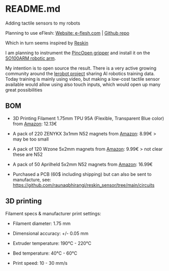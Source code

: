 # README.md

Adding tactile sensors to my robots

Planning to use eFlesh: [Website: e-flesh.com](https://e-flesh.com/) | [Github repo](https://github.com/notvenky/eFlesh)

Which in turn seems inspired by [Reskin](https://reskin.dev/)

I am planning to instrument the [PincOpen gripper](https://pollen-robotics.github.io/PincOpen/) and install it on the [SO100ARM robotic arm](https://github.com/TheRobotStudio/SO-ARM100).

My intention is to open source the result. There is a very active growing community around the [lerobot project](https://github.com/huggingface/lerobot) sharing AI robotics training data. Today training is mainly using video, but making a low-cost tactile sensor available would allow using also touch inputs, which would open up many great possibilities

## BOM

* 3D Printing Filament 1.75mm TPU 95A (Flexible, Transparent Blue color) from [Amazon](https://www.amazon.es/dp/B07WGK7J48): 12.13€

* A pack of 220 ZENYKX 3x1mm N52 magnets from [Amazon](https://www.amazon.es/dp/B0DDH9M2YY): 8.99€ > may be too small

* A pack of 120 Wzone 5x2mm magnets from [Amazon](https://www.amazon.es/dp/B0CPT2S1XR): 9.99€  > not clear these are N52

* A pack of 50 Aprilheld 5x2mm N52 magnets from [Amazon](https://www.amazon.es/dp/B0D3YQ5KH3): 16.99€ 

* Purchased a PCB (60$ including shipping)  but can also be sent to manufacture, see: https://github.com/raunaqbhirangi/reskin_sensor/tree/main/circuits

## 3D printing

Filament specs & manufacturer print settings:

* Filament diameter: 1.75 mm

* Dimensional accuracy: +/- 0.05 mm

* Extruder temperature: 190°C - 220°C

* Bed temperature: 40°C - 60°C

* Print speed: 10 - 30 mm/s
